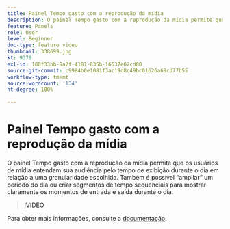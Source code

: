 ```yaml
---
title: Painel Tempo gasto com a reprodução da mídia
description: O painel Tempo gasto com a reprodução da mídia permite que os usuários de mídia entendam sua audiência pelo tempo de exibição durante o dia em relação a uma granularidade escolhida. Também é possível “ampliar” um período do dia ou criar segmentos de tempo sequenciais para mostrar claramente os momentos de entrada e saída durante o dia.
feature: Panels
role: User
level: Beginner
doc-type: feature video
thumbnail: 338699.jpg
kt: 9379
exl-id: 100f33bb-9a2f-4181-835b-16537e02cd80
source-git-commit: c9984b0e1081f3ac19d8c49bc01626a69cd77b55
workflow-type: tm+mt
source-wordcount: '134'
ht-degree: 100%

---
```


# Painel Tempo gasto com a reprodução da mídia

O painel Tempo gasto com a reprodução da mídia permite que os usuários de mídia entendam sua audiência pelo tempo de exibição durante o dia em relação a uma granularidade escolhida. Também é possível “ampliar” um período do dia ou criar segmentos de tempo sequenciais para mostrar claramente os momentos de entrada e saída durante o dia.

>[!VIDEO](https://video.tv.adobe.com/v/338699/?quality=12&learn=on)

Para obter mais informações, consulte a [documentação](https://experienceleague.adobe.com/docs/media-analytics/using/media-reports/media-playback-time-spent.html?lang=pt-BR).
